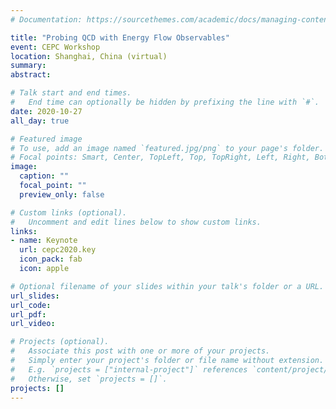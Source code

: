 ```yaml
---
# Documentation: https://sourcethemes.com/academic/docs/managing-content/

title: "Probing QCD with Energy Flow Observables"
event: CEPC Workshop
location: Shanghai, China (virtual)
summary:
abstract:

# Talk start and end times.
#   End time can optionally be hidden by prefixing the line with `#`.
date: 2020-10-27
all_day: true

# Featured image
# To use, add an image named `featured.jpg/png` to your page's folder. 
# Focal points: Smart, Center, TopLeft, Top, TopRight, Left, Right, BottomLeft, Bottom, BottomRight.
image:
  caption: ""
  focal_point: ""
  preview_only: false

# Custom links (optional).
#   Uncomment and edit lines below to show custom links.
links:
- name: Keynote
  url: cepc2020.key
  icon_pack: fab
  icon: apple

# Optional filename of your slides within your talk's folder or a URL.
url_slides:
url_code:
url_pdf:
url_video:

# Projects (optional).
#   Associate this post with one or more of your projects.
#   Simply enter your project's folder or file name without extension.
#   E.g. `projects = ["internal-project"]` references `content/project/deep-learning/index.md`.
#   Otherwise, set `projects = []`.
projects: []
---
```

